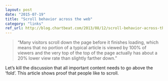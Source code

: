 ```yaml
---
layout: post
date: "2015-07-19"
title: "Scroll behavior across the web"
category: "links"
ref_url: http://blog.chartbeat.com/2013/08/12/scroll-behavior-across-the-web/
---
```


> “Many visitors scroll down the page before it finishes loading, which means that no portion of a typical article is viewed by 100% of viewers and the very top of the top of the page actually has about a 20% lower view rate than slightly farther down.”

Let’s kill the discussion that all important content needs to go above the ‘fold’. This article shows proof that people like to scroll.
